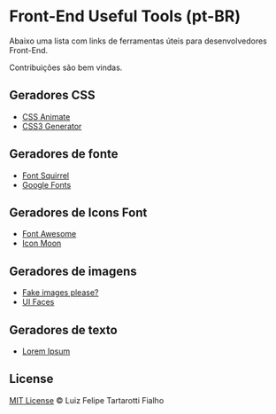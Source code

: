 Front-End Useful Tools (pt-BR)
=========

Abaixo uma lista com links de ferramentas úteis para desenvolvedores Front-End. 

Contribuições são bem vindas.

## Geradores CSS

* [CSS Animate](http://cssanimate.com/)
* [CSS3 Generator](http://css3generator.com/)

## Geradores de fonte

* [Font Squirrel](http://www.fontsquirrel.com/)
* [Google Fonts](https://www.google.com/fonts)

## Geradores de Icons Font

* [Font Awesome](http://fortawesome.github.io/Font-Awesome/)
* [Icon Moon](icomoon.io/)

## Geradores de imagens

* [Fake images please?](http://fakeimg.pl/)
* [UI Faces](http://uifaces.com/)

## Geradores de texto

* [Lorem Ipsum](http://br.lipsum.com/)
 
## License
 
[MIT License](http://felipefialho.mit-license.org/) © Luiz Felipe Tartarotti Fialho

